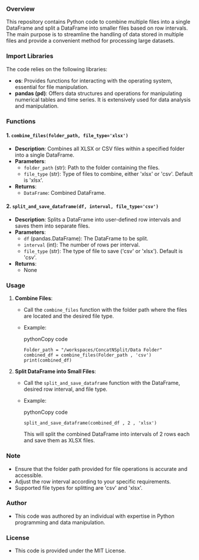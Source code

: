 
### Overview

This repository contains Python code to combine multiple files into a single DataFrame and split a DataFrame into smaller files based on row intervals. The main purpose is to streamline the handling of data stored in multiple files and provide a convenient method for processing large datasets.

### Import Libraries

The code relies on the following libraries:

-   **os**: Provides functions for interacting with the operating system, essential for file manipulation.
-   **pandas (pd)**: Offers data structures and operations for manipulating numerical tables and time series. It is extensively used for data analysis and manipulation.

### Functions

#### 1. `combine_files(folder_path, file_type='xlsx')`

-   **Description**: Combines all XLSX or CSV files within a specified folder into a single DataFrame.
-   **Parameters**:
    -   `folder_path` (str): Path to the folder containing the files.
    -   `file_type` (str): Type of files to combine, either 'xlsx' or 'csv'. Default is 'xlsx'.
-   **Returns**:
    -   `DataFrame`: Combined DataFrame.

#### 2. `split_and_save_dataframe(df, interval, file_type='csv')`

-   **Description**: Splits a DataFrame into user-defined row intervals and saves them into separate files.
-   **Parameters**:
    -   `df` (pandas.DataFrame): The DataFrame to be split.
    -   `interval` (int): The number of rows per interval.
    -   `file_type` (str): The type of file to save ('csv' or 'xlsx'). Default is 'csv'.
-   **Returns**:
    -   None

### Usage

1.  **Combine Files**:
    
    -   Call the `combine_files` function with the folder path where the files are located and the desired file type.
    -   Example:
        
        pythonCopy code
        
        `Folder_path = "/workspaces/ConcatNSplit/Data Folder"
        combined_df = combine_files(Folder_path , 'csv')
        print(combined_df)` 
        
2.  **Split DataFrame into Small Files**:
    
    -   Call the `split_and_save_dataframe` function with the DataFrame, desired row interval, and file type.
    -   Example:
        
        pythonCopy code
        
        `split_and_save_dataframe(combined_df , 2 , 'xlsx')` 
        
        This will split the combined DataFrame into intervals of 2 rows each and save them as XLSX files.

### Note

-   Ensure that the folder path provided for file operations is accurate and accessible.
-   Adjust the row interval according to your specific requirements.
-   Supported file types for splitting are 'csv' and 'xlsx'.

### Author

-   This code was authored by an individual with expertise in Python programming and data manipulation.

### License

-   This code is provided under the MIT License.
